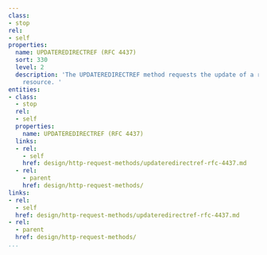 ```yaml
---
class:
- stop
rel:
- self
properties:
  name: UPDATEREDIRECTREF (RFC 4437)
  sort: 330
  level: 2
  description: 'The UPDATEREDIRECTREF method requests the update of a redirect reference
    resource. '
entities:
- class:
  - stop
  rel:
  - self
  properties:
    name: UPDATEREDIRECTREF (RFC 4437)
  links:
  - rel:
    - self
    href: design/http-request-methods/updateredirectref-rfc-4437.md
  - rel:
    - parent
    href: design/http-request-methods/
links:
- rel:
  - self
  href: design/http-request-methods/updateredirectref-rfc-4437.md
- rel:
  - parent
  href: design/http-request-methods/
...
```

